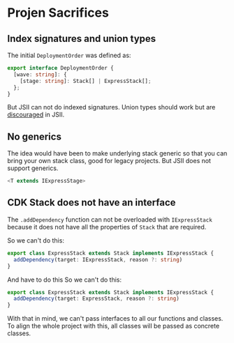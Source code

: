 # Projen Sacrifices

## Index signatures and union types

The initial `DeploymentOrder` was defined as:

```typescript
export interface DeploymentOrder {
  [wave: string]: {
    [stage: string]: Stack[] | ExpressStack[];
  };
}
```

But JSII can not do indexed signatures. Union types should work but
are [discouraged](https://aws.github.io/jsii/specification/2-type-system/#type-unions) in JSII.

## No generics

The idea would have been to make underlying stack generic so that you can bring your own stack class, good for legacy
projects. But JSII does not support generics.

```typescript
<T extends IExpressStage> 
```

## CDK Stack does not have an interface

The `.addDependency` function can not be overloaded with `IExpressStack` because it does not have all the properties of
`Stack` that are required.

So we can't do this:

```typescript
export class ExpressStack extends Stack implements IExpressStack {
  addDependency(target: IExpressStack, reason ?: string)
}
```

And have to do this
So we can't do this:

```typescript
export class ExpressStack extends Stack implements IExpressStack {
  addDependency(target: ExpressStack, reason ?: string)
}
```

With that in mind, we can't pass interfaces to all our functions and classes. To align the whole project with this,
all classes will be passed as concrete classes.
